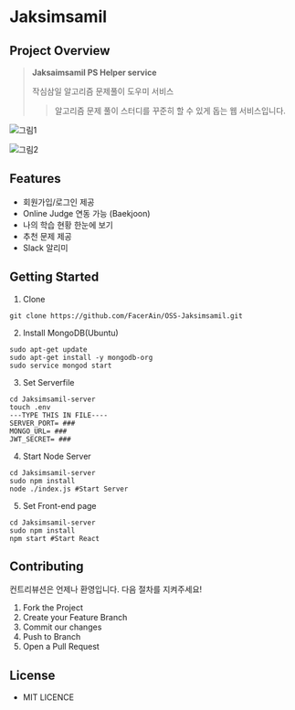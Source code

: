 # Jaksimsamil

## Project Overview

> **Jaksaimsamil PS Helper service**
>
> 작심삼일 알고리즘 문제풀이 도우미 서비스<br/>
>
> > 알고리즘 문제 풀이 스터디를 꾸준히 할 수 있게 돕는 웹 서비스입니다.

![그림1](https://user-images.githubusercontent.com/16442978/85690047-236d1d00-b70e-11ea-8d2b-480593c0daf3.png)

![그림2](https://user-images.githubusercontent.com/16442978/85690058-2536e080-b70e-11ea-98cd-45fdf04084ce.png)

## Features

- 회원가입/로그인 제공
- Online Judge 연동 가능 (Baekjoon)
- 나의 학습 현황 한눈에 보기
- 추천 문제 제공
- Slack 알리미

## Getting Started

1. Clone

```
git clone https://github.com/FacerAin/OSS-Jaksimsamil.git
```

2. Install MongoDB(Ubuntu)

```
sudo apt-get update
sudo apt-get install -y mongodb-org
sudo service mongod start
```

3. Set Serverfile

```
cd Jaksimsamil-server
touch .env
---TYPE THIS IN FILE----
SERVER_PORT= ###
MONGO_URL= ###
JWT_SECRET= ###
```

4. Start Node Server

```
cd Jaksimsamil-server
sudo npm install
node ./index.js #Start Server
```

5. Set Front-end page

```
cd Jaksimsamil-server
sudo npm install
npm start #Start React
```

## Contributing

컨트리뷰션은 언제나 환영입니다. 다음 절차를 지켜주세요!

1. Fork the Project
2. Create your Feature Branch
3. Commit our changes
4. Push to Branch
5. Open a Pull Request

## License

- MIT LICENCE
